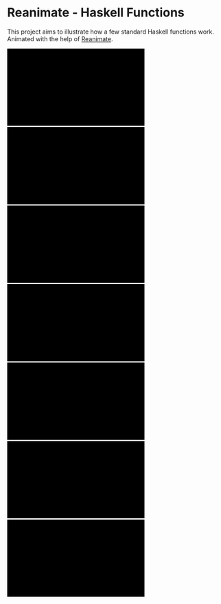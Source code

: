 # Reanimate - Haskell Functions


This project aims to illustrate how a few standard Haskell functions work.
Animated with the help of [Reanimate](https://reanimate.github.io/).


![length](length.gif)
![sum](sum.gif)
![product](product.gif)
![maximum](maximum.gif)
![minimum](minimum.gif)
![reverse](reverse.gif)
![reverse](reverse_hangs.gif)
